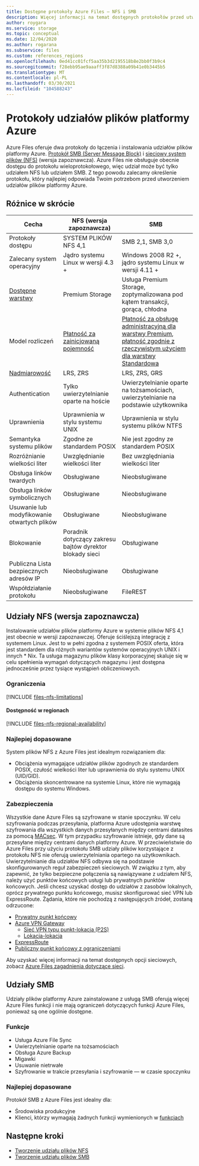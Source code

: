 ```yaml
---
title: Dostępne protokoły Azure Files — NFS i SMB
description: Więcej informacji na temat dostępnych protokołów przed utworzeniem udziału plików platformy Azure, w tym blok komunikatów serwera (SMB) i sieciowy system plików (NFS).
author: roygara
ms.service: storage
ms.topic: conceptual
ms.date: 12/04/2020
ms.author: rogarana
ms.subservice: files
ms.custom: references_regions
ms.openlocfilehash: 0ed41cc01fcf5aa35b3d2195518b8e2bb0f3b9c4
ms.sourcegitcommit: f28ebb95ae9aaaff3f87d8388a09b41e0b3445b5
ms.translationtype: MT
ms.contentlocale: pl-PL
ms.lasthandoff: 03/30/2021
ms.locfileid: "104588243"
---
```

# <a name="azure-file-share-protocols"></a>Protokoły udziałów plików platformy Azure

Azure Files oferuje dwa protokoły do łączenia i instalowania udziałów plików platformy Azure. [Protokół SMB (Server Message Block)](/windows/win32/fileio/microsoft-smb-protocol-and-cifs-protocol-overview) i [sieciowy system plików (NFS)](https://en.wikipedia.org/wiki/Network_File_System) (wersja zapoznawcza). Azure Files nie obsługuje obecnie dostępu do protokołu wieloprotokołowego, więc udział może być tylko udziałem NFS lub udziałem SMB. Z tego powodu zalecamy określenie protokołu, który najlepiej odpowiada Twoim potrzebom przed utworzeniem udziałów plików platformy Azure.

## <a name="differences-at-a-glance"></a>Różnice w skrócie

|Cecha  |NFS (wersja zapoznawcza)  |SMB  |
|---------|---------|---------|
|Protokoły dostępu     |SYSTEM PLIKÓW NFS 4,1         |SMB 2,1, SMB 3,0         |
|Zalecany system operacyjny     |Jądro systemu Linux w wersji 4.3 +         |Windows 2008 R2 +, jądro systemu Linux w wersji 4.11 +         |
|[Dostępne warstwy](storage-files-planning.md#storage-tiers)     |Premium Storage         |Usługa Premium Storage, zoptymalizowana pod kątem transakcji, gorąca, chłodna         |
|Model rozliczeń         |[Płatność za zainicjowaną pojemność](./understanding-billing.md#provisioned-model)         |[Płatność za obsługę administracyjną dla warstwy Premium](./understanding-billing.md#provisioned-model), [płatność zgodnie z rzeczywistym użyciem dla warstwy Standardowa](./understanding-billing.md#pay-as-you-go-model)         |
|[Nadmiarowość](storage-files-planning.md#redundancy)     |LRS, ZRS         |LRS, ZRS, GRS         |
|Authentication     |Tylko uwierzytelnianie oparte na hoście        |Uwierzytelnianie oparte na tożsamościach, uwierzytelnianie na podstawie użytkownika         |
|Uprawnienia     |Uprawnienia w stylu systemu UNIX         |Uprawnienia w stylu systemu plików NTFS         |
|Semantyka systemu plików     |Zgodne ze standardem POSIX         |Nie jest zgodny ze standardem POSIX         |
|Rozróżnianie wielkości liter     |Uwzględnianie wielkości liter         |Bez uwzględniania wielkości liter         |
|Obsługa linków twardych     |Obsługiwane         |Nieobsługiwane         |
|Obsługa linków symbolicznych     |Obsługiwane         |Nieobsługiwane         |
|Usuwanie lub modyfikowanie otwartych plików     |Obsługiwane         |Nieobsługiwane         |
|Blokowanie     |Poradnik dotyczący zakresu bajtów dyrektor blokady sieci         |Obsługiwane         |
|Publiczna Lista bezpiecznych adresów IP | Nieobsługiwane | Obsługiwane|
|Współdziałanie protokołu| Nieobsługiwane | FileREST|

## <a name="nfs-shares-preview"></a>Udziały NFS (wersja zapoznawcza)

Instalowanie udziałów plików platformy Azure w systemie plików NFS 4,1 jest obecnie w wersji zapoznawczej. Oferuje ściślejszą integrację z systemem Linux. Jest to w pełni zgodna z systemem POSIX oferta, która jest standardem dla różnych wariantów systemów operacyjnych UNIX i innych * Nix. Ta usługa magazynu plików klasy korporacyjnej skaluje się w celu spełnienia wymagań dotyczących magazynu i jest dostępna jednocześnie przez tysiące wystąpień obliczeniowych.

### <a name="limitations"></a>Ograniczenia

[!INCLUDE [files-nfs-limitations](../../../includes/files-nfs-limitations.md)]

#### <a name="regional-availability"></a>Dostępność w regionach

[!INCLUDE [files-nfs-regional-availability](../../../includes/files-nfs-regional-availability.md)]

### <a name="best-suited"></a>Najlepiej dopasowane

System plików NFS z Azure Files jest idealnym rozwiązaniem dla:

- Obciążenia wymagające udziałów plików zgodnych ze standardem POSIX, czułość wielkości liter lub uprawnienia do stylu systemu UNIX (UID/GID).
- Obciążenia skoncentrowane na systemie Linux, które nie wymagają dostępu do systemu Windows.

### <a name="security"></a>Zabezpieczenia

Wszystkie dane Azure Files są szyfrowane w stanie spoczynku. W celu szyfrowania podczas przesyłania, platforma Azure udostępnia warstwę szyfrowania dla wszystkich danych przesyłanych między centrami datasites za pomocą [MACsec](https://en.wikipedia.org/wiki/IEEE_802.1AE). W tym przypadku szyfrowanie istnieje, gdy dane są przesyłane między centrami danych platformy Azure. W przeciwieństwie do Azure Files przy użyciu protokołu SMB udziały plików korzystające z protokołu NFS nie oferują uwierzytelniania opartego na użytkownikach. Uwierzytelnianie dla udziałów NFS odbywa się na podstawie skonfigurowanych reguł zabezpieczeń sieciowych. W związku z tym, aby zapewnić, że tylko bezpieczne połączenia są nawiązywane z udziałem NFS, należy użyć punktów końcowych usługi lub prywatnych punktów końcowych. Jeśli chcesz uzyskać dostęp do udziałów z zasobów lokalnych, oprócz prywatnego punktu końcowego, musisz skonfigurować sieć VPN lub ExpressRoute. Żądania, które nie pochodzą z następujących źródeł, zostaną odrzucone:

- [Prywatny punkt końcowy](storage-files-networking-overview.md#private-endpoints)
- [Azure VPN Gateway](../../vpn-gateway/vpn-gateway-about-vpngateways.md)
    - [Sieć VPN typu punkt-lokacja (P2S)](../../vpn-gateway/point-to-site-about.md)
    - [Lokacja-lokacja](../../vpn-gateway/design.md#s2smulti)
- [ExpressRoute](../../expressroute/expressroute-introduction.md)
- [Publiczny punkt końcowy z ograniczeniami](storage-files-networking-overview.md#storage-account-firewall-settings)

Aby uzyskać więcej informacji na temat dostępnych opcji sieciowych, zobacz [Azure Files zagadnienia dotyczące sieci](storage-files-networking-overview.md).

## <a name="smb-shares"></a>Udziały SMB

Udziały plików platformy Azure zainstalowane z usługą SMB oferują więcej Azure Files funkcji i nie mają ograniczeń dotyczących funkcji Azure Files, ponieważ są one ogólnie dostępne.

### <a name="features"></a>Funkcje

- Usługa Azure File Sync
- Uwierzytelnianie oparte na tożsamościach
- Obsługa Azure Backup
- Migawki
- Usuwanie nietrwałe
- Szyfrowanie w trakcie przesyłania i szyfrowanie — w czasie spoczynku

### <a name="best-suited"></a>Najlepiej dopasowane

Protokół SMB z Azure Files jest idealny dla:

- Środowiska produkcyjne
- Klienci, którzy wymagają żadnych funkcji wymienionych w [funkcjach](#features)

## <a name="next-steps"></a>Następne kroki

- [Tworzenie udziału plików NFS](storage-files-how-to-create-nfs-shares.md)
- [Tworzenie udziału plików SMB](storage-how-to-create-file-share.md)